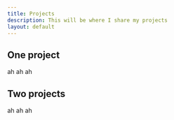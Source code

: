 ```yaml
---
title: Projects
description: This will be where I share my projects
layout: default
---
```


## One project
ah ah ah

## Two projects
ah ah ah 
